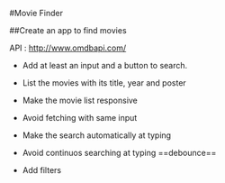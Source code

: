 #Movie Finder

##Create an app to find movies

API : http://www.omdbapi.com/

- Add at least an input and a button to search.
- List the movies with its title, year and poster
- Make the movie list responsive

- Avoid fetching with same input
- Make the search automatically at typing
- Avoid continuos searching at typing ==debounce==

- Add filters
